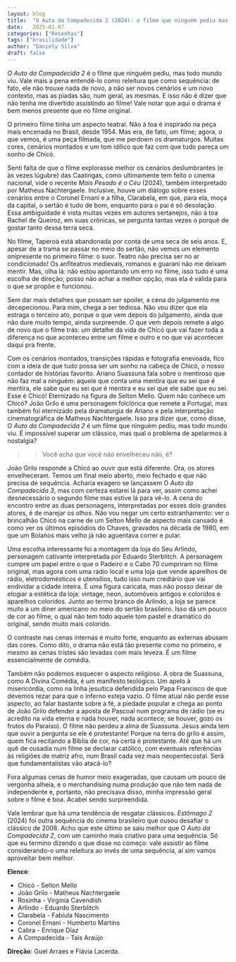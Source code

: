 ```yaml
---
layout: blog
title:  "O Auto da Compadecida 2 (2024): o filme que ninguém pediu mas todo mundo viu"
date:   2025-01-07
categories: ["Resenhas"]
tags: ["brasilidade"]
author: "Daniely Silva"
draft: false
---
```

*O Auto da Compadecida 2* é o filme que ninguém pediu, mas todo mundo viu. Vale mais a pena entendê-lo como releitura que como sequência: de fato, ele não trouxe nada de novo, a não ser novos cenários e um novo contexto, mas as piadas são, num geral, as mesmas. E isso não é dizer que não tenha me divertido assistindo ao filme! Vale notar que aqui o drama é bem menos presente que no filme original.

O primeiro filme tinha um aspecto teatral. Não à toa é inspirado na peça mais encenada no Brasil, desde 1954. Mas era, de fato, um filme; agora, o que vemos, é uma peça filmada, que me perdoem os dramaturgos. Muitas cores, cenários montados e um tom idílico que faz com que tudo pareça um sonho de Chicó.

Senti falta de que o filme explorasse melhor os cenários deslumbrantes (e às vezes lúgubre) das Caatingas, como ultimamente tem feito o cinema nacional, vide o recente *Mais Pesado é o Céu* (2024), também interpretado por Matheus Nachtergaele. Inclusive, houve um diálogo sobre esses cenários entre o Coronel Ernani e a filha, Clarabela, em que, para ela, moça da capital, o sertão é tudo de bom, enquanto para o pai é só desolação. Essa ambiguidade é vista muitas vezes em autores sertanejos, não à toa Rachel de Queiroz, em suas crônicas, se pergunta tantas vezes o porquê de gostar tanto dessa terra seca.

No filme, Taperoá está abandonada por conta de uma seca de seis anos. E, apesar de a trama se passar no meio do sertão, não vemos um elemento onipresente no primeiro filme: o suor. Teatro não precisa ser no ar condicionado! Os anfiteatros medievais, romanos e guarani não me deixam mentir. Mas, olha lá: não estou apontando um erro no filme, isso tudo é uma escolha de direção; posso não achar a melhor opção, mas ela é válida para o que se propõe e funcionou.

Sem dar mais detalhes que possam ser spoiler, a cena do julgamento me decepecionou. Para mim, chega a ser tediosa. Não vou dizer que ela estraga o terceiro ato, porque o que vem depois do julgamento, ainda que não dure muito tempo, ainda surpreende. O que vem depois remete a algo de novo que o filme trás: um detalhe da vida de Chicó que vai fazer toda a diferença no que aconteceu entre um filme e outro e no que vai acontecer daqui pra frente.

Com os cenários montados, transições rápidas e fotografia enevoada, fico com a ideia de que tudo possa ser um sonho na cabeça de Chicó, o nosso contador de histórias favorito. Ariano Suassuna fala sobre o mentiroso que não faz mal a ninguém: aquele que conta uma mentira que eu sei que é mentira, ele sabe que eu sei que é mentira e eu sei que ele sabe que eu sei. Esse é Chicó! Eternizado na figura de Selton Mello. Quem não conhece um Chicó? João Grilo é uma personagem folclórica que remete a Portugal, mas também foi eternizado pela dramaturgia de Ariano e pela interpretação cinematográfica de Matheus Nachtergaele. Isso pra dizer que, como disse, O *Auto da Compadecida 2* é um filme que ninguém pediu, mas todo mundo viu. É impossível superar um clássico, mas qual o problema de apelarmos à nostalgia?

>> Você acha que você não envelheceu não, é?

João Grilo responde a Chicó ao ouvir que está diferente. Ora, os atores envelheceram. Temos um final meio aberto, meio fechado e que não precisa de sequência. Acharia exagero se lançassem O *Auto da Compadecida 3*, mas com certeza estarei lá para ver, assim como achei desnecessário o segundo filme mas estive lá para vê-lo. A cena do encontro entre as duas personagens, interpretadas por esses dois grandes atores, é de marejar os olhos. Não vou negar um certo estranhamento: ver o brincalhão Chicó na carne de um Selton Mello de aspecto mais cansado é como ver os últimos episódios do Chaves, gravados na década de 1980, em que um Bolaños mais velho já não aguentava correr e pular.

Uma escolha interessante foi a montagem da loja do Seu Arlindo, personagem cativante interpretada por Eduardo Sterblitch. A personagem cumpre um papel entre o que o Padeiro e o Cabo 70 cumpriram no filme original, mas agora com uma rádio local e uma loja que vende aparelhos de rádio, eletrodomésticos e utensílios, tudo isso num crediário que vai endividar a cidade inteira. É uma figura caricata, mas não posso deixar de elogiar a estética da loja: vintage, neon, automóveis antigos e coloridos e aparelhos coloridos. Junto ao termo branco de Arlindo, a loja se parece muito a um diner americano no meio do sertão brasileiro. Isso dá um pouco de cor ao filme, o qual não tem todo aquele tom pastel e dramático do original, sendo muito mais colorido.

O contraste nas cenas internas é muito forte, enquanto as externas abusam das cores. Como dito, o drama não está tão presente como no primeiro, e mesmo as cenas tristes são levadas com mais leveza. É um filme essencialmente de comédia.

Também não podemos esquecer o aspecto religioso. A obra de Suassuna, como A Divina Comédia, é um manifesto teológico. Um apelo à misericórdia, como na linha jesuítica defendida pelo Papa Francisco de que devemos rezar para que o inferno esteja vazio. O filme atual não perde esse aspecto, ao falar bastante sobre a fé, a piedade popular e chega ao ponto de João Grilo defender a aposta de Pascoal num programa de rádio (se eu acredito na vida eterna e nada houver, nada acontece; se houver, gozo os frutos do Paraíso). O filme não perdeu a alma de Suassuna. Jesus ainda tem que ouvir a pergunta se ele é protestante! Porque na terra do grilo é assim, quem fica recitando a Bíblia de cor, na certa é protestante. Até que há um quê de ousadia num filme se declarar católico, com eventuais referências às religiões de matriz afro, num Brasil cada vez mais neopentecostal. Será que fundamentalistas vão atacá-lo?

Fora algumas cenas de humor meio exageradas, que causam um pouco de vergonha alheia, e o merchandising numa produção que não tem nada de independente e, portanto, não precisava disso, minha impressão geral sobre o filme é boa. Acabei sendo surpreendida.

Vale lembrar que há uma tendência de resgatar clássicos. *Estômago 2* (2024) foi outra sequência do cinema brasileiro que ousou desafiar o clássico de 2008. Acho que este último se saiu melhor que *O Auto da Compadecida 2*, com um caminho mais criativo para uma sequência. Só que eu termino dizendo o que disse no começo: vale assistir ao filme considerando-o uma releitura ao invés de uma sequência, aí sim vamos aproveitar bem melhor.

**Elenco**:
* Chicó - Selton Mello
* João Grilo - Matheus Nachtergaele
* Rosinha - Virginia Cavendish
* Arlindo - Eduardo Sterblitch
* Clarabela - Fabiula Nascimento
* Coronel Ernani - Humberto Martins
* Cabra - Enrique Díaz
* A Compadecida -  Taís Araújo

**Direção**: Guel Arraes e Flávia Lacerda.
